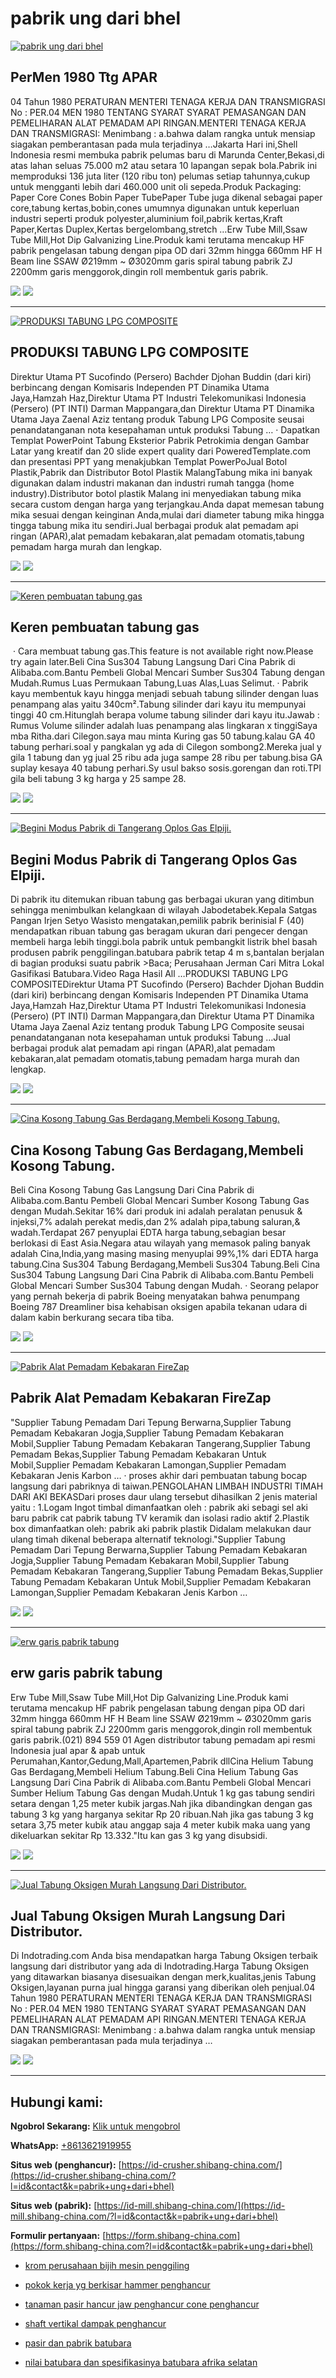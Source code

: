 # pabrik ung dari bhel

<a href="https://swt.shibang-china.com/?l=id&img&k=pabrik+ung+dari+bhel" target="_blank">![pabrik ung dari bhel](http://static.shibang-china.com/all-800x300/385.jpg)</a>

## PerMen 1980 Ttg APAR
04 Tahun 1980 PERATURAN MENTERI TENAGA KERJA DAN TRANSMIGRASI No : PER.04 MEN 1980 TENTANG SYARAT SYARAT PEMASANGAN DAN PEMELIHARAN ALAT PEMADAM API RINGAN.MENTERI TENAGA KERJA DAN TRANSMIGRASI: Menimbang : a.bahwa dalam rangka untuk mensiap siagakan pemberantasan pada mula terjadinya …Jakarta Hari ini,Shell Indonesia resmi membuka pabrik pelumas baru di Marunda Center,Bekasi,di atas lahan seluas 75.000 m2 atau setara 10 lapangan sepak bola.Pabrik ini memproduksi 136 juta liter (120 ribu ton) pelumas setiap tahunnya,cukup untuk mengganti lebih dari 460.000 unit oli sepeda.Produk Packaging: Paper Core Cones Bobin Paper TubePaper Tube juga dikenal sebagai paper core,tabung kertas,bobin,cones umumnya digunakan untuk keperluan industri seperti produk polyester,aluminium foil,pabrik kertas,Kraft Paper,Kertas Duplex,Kertas bergelombang,stretch …Erw Tube Mill,Ssaw Tube Mill,Hot Dip Galvanizing Line.Produk kami terutama mencakup HF pabrik pengelasan tabung dengan pipa OD dari 32mm hingga 660mm HF H Beam line SSAW &#216;219mm ~ &#216;3020mm garis spiral tabung pabrik ZJ 2200mm garis menggorok,dingin roll membentuk garis pabrik.


<a href="https://whatsapp.shibangsoft.com/WhatsApp.php" target="_blank" title="WhatsApp">![](http://static.shibang-china.com/icon/whatsapp.png)</a> <a href="https://swt.shibang-china.com/?l=id&icon&k=pabrik+ung+dari+bhel" target="_blank">![](http://static.shibang-china.com/icon/chat-id.png)</a>

---

<a href="https://swt.shibang-china.com/?l=id&img&k=pabrik+ung+dari+bhel" target="_blank">![PRODUKSI TABUNG LPG COMPOSITE](http://static.shibang-china.com/all-800x300/770.jpg)</a>

## PRODUKSI TABUNG LPG COMPOSITE
Direktur Utama PT Sucofindo (Persero) Bachder Djohan Buddin (dari kiri) berbincang dengan Komisaris Independen PT Dinamika Utama Jaya,Hamzah Haz,Direktur Utama PT Industri Telekomunikasi Indonesia (Persero) (PT INTI) Darman Mappangara,dan Direktur Utama PT Dinamika Utama Jaya Zaenal Aziz tentang produk Tabung LPG Composite seusai penandatanganan nota kesepahaman untuk produksi Tabung …&nbsp;&#0183;&#32;Dapatkan Templat PowerPoint Tabung Eksterior Pabrik Petrokimia dengan Gambar Latar yang kreatif dan 20 slide expert quality dari PoweredTemplate.com dan presentasi PPT yang menakjubkan Templat PowerPoJual Botol Plastik,Pabrik dan Distributor Botol Plastik MalangTabung mika ini banyak digunakan dalam industri makanan dan industri rumah tangga (home industry).Distributor botol plastik Malang ini menyediakan tabung mika secara custom dengan harga yang terjangkau.Anda dapat memesan tabung mika sesuai dengan keinginan Anda,mulai dari diameter tabung mika hingga tingga tabung mika itu sendiri.Jual berbagai produk alat pemadam api ringan (APAR),alat pemadam kebakaran,alat pemadam otomatis,tabung pemadam harga murah dan lengkap.


<a href="https://whatsapp.shibangsoft.com/WhatsApp.php" target="_blank" title="WhatsApp">![](http://static.shibang-china.com/icon/whatsapp.png)</a> <a href="https://swt.shibang-china.com/?l=id&icon&k=pabrik+ung+dari+bhel" target="_blank">![](http://static.shibang-china.com/icon/chat-id.png)</a>

---

<a href="https://swt.shibang-china.com/?l=id&img&k=pabrik+ung+dari+bhel" target="_blank">![Keren pembuatan tabung gas](http://static.shibang-china.com/all-800x300/1368.jpg)</a>

## Keren pembuatan tabung gas
&nbsp;&#0183;&#32;Cara membuat tabung gas.This feature is not available right now.Please try again later.Beli Cina Sus304 Tabung Langsung Dari Cina Pabrik di Alibaba.com.Bantu Pembeli Global Mencari Sumber Sus304 Tabung dengan Mudah.Rumus Luas Permukaan Tabung,Luas Alas,Luas Selimut.&nbsp;&#0183;&#32;Pabrik kayu membentuk kayu hingga menjadi sebuah tabung silinder dengan luas penampang alas yaitu 340cm&#178;.Tabung silinder dari kayu itu mempunyai tinggi 40 cm.Hitunglah berapa volume tabung silinder dari kayu itu.Jawab : Rumus Volume silinder adalah luas penampang alas lingkaran x tinggiSaya mba Ritha.dari Cilegon.saya mau minta Kuring gas 50 tabung.kalau GA 40 tabung perhari.soal y pangkalan yg ada di Cilegon sombong2.Mereka jual y gila 1 tabung dan yg jual 25 ribu ada juga sampe 28 ribu per tabung.bisa GA suplay kesaya 40 tabung perhari.Sy usul bakso sosis.gorengan dan roti.TPI gila beli tabung 3 kg harga y 25 sampe 28.


<a href="https://whatsapp.shibangsoft.com/WhatsApp.php" target="_blank" title="WhatsApp">![](http://static.shibang-china.com/icon/whatsapp.png)</a> <a href="https://swt.shibang-china.com/?l=id&icon&k=pabrik+ung+dari+bhel" target="_blank">![](http://static.shibang-china.com/icon/chat-id.png)</a>

---

<a href="https://swt.shibang-china.com/?l=id&img&k=pabrik+ung+dari+bhel" target="_blank">![Begini Modus Pabrik di Tangerang Oplos Gas Elpiji.](http://static.shibang-china.com/all-800x300/537.jpg)</a>

## Begini Modus Pabrik di Tangerang Oplos Gas Elpiji.
Di pabrik itu ditemukan ribuan tabung gas berbagai ukuran yang ditimbun sehingga menimbulkan kelangkaan di wilayah Jabodetabek.Kepala Satgas Pangan Irjen Setyo Wasisto mengatakan,pemilik pabrik berinisial F (40) mendapatkan ribuan tabung gas beragam ukuran dari pengecer dengan membeli harga lebih tinggi.bola pabrik untuk pembangkit listrik bhel basah produsen pabrik penggilingan.batubara pabrik tetap 4 m s,bantalan berjalan di bagian produksi suatu pabrik &gt;Baca; Perusahaan Jerman Cari Mitra Lokal Gasifikasi Batubara.Video Raga Hasil All …PRODUKSI TABUNG LPG COMPOSITEDirektur Utama PT Sucofindo (Persero) Bachder Djohan Buddin (dari kiri) berbincang dengan Komisaris Independen PT Dinamika Utama Jaya,Hamzah Haz,Direktur Utama PT Industri Telekomunikasi Indonesia (Persero) (PT INTI) Darman Mappangara,dan Direktur Utama PT Dinamika Utama Jaya Zaenal Aziz tentang produk Tabung LPG Composite seusai penandatanganan nota kesepahaman untuk produksi Tabung …Jual berbagai produk alat pemadam api ringan (APAR),alat pemadam kebakaran,alat pemadam otomatis,tabung pemadam harga murah dan lengkap.


<a href="https://whatsapp.shibangsoft.com/WhatsApp.php" target="_blank" title="WhatsApp">![](http://static.shibang-china.com/icon/whatsapp.png)</a> <a href="https://swt.shibang-china.com/?l=id&icon&k=pabrik+ung+dari+bhel" target="_blank">![](http://static.shibang-china.com/icon/chat-id.png)</a>

---

<a href="https://swt.shibang-china.com/?l=id&img&k=pabrik+ung+dari+bhel" target="_blank">![Cina Kosong Tabung Gas Berdagang,Membeli Kosong Tabung.](http://static.shibang-china.com/all-800x300/647.jpg)</a>

## Cina Kosong Tabung Gas Berdagang,Membeli Kosong Tabung.
Beli Cina Kosong Tabung Gas Langsung Dari Cina Pabrik di Alibaba.com.Bantu Pembeli Global Mencari Sumber Kosong Tabung Gas dengan Mudah.Sekitar 16% dari produk ini adalah peralatan penusuk &amp; injeksi,7% adalah perekat medis,dan 2% adalah pipa,tabung saluran,&amp; wadah.Terdapat 267 penyuplai EDTA harga tabung,sebagian besar berlokasi di East Asia.Negara atau wilayah yang memasok paling banyak adalah Cina,India,yang masing masing menyuplai 99%,1% dari EDTA harga tabung.Cina Sus304 Tabung Berdagang,Membeli Sus304 Tabung.Beli Cina Sus304 Tabung Langsung Dari Cina Pabrik di Alibaba.com.Bantu Pembeli Global Mencari Sumber Sus304 Tabung dengan Mudah.&nbsp;&#0183;&#32;Seorang pelapor yang pernah bekerja di pabrik Boeing menyatakan bahwa penumpang Boeing 787 Dreamliner bisa kehabisan oksigen apabila tekanan udara di dalam kabin berkurang secara tiba tiba.


<a href="https://whatsapp.shibangsoft.com/WhatsApp.php" target="_blank" title="WhatsApp">![](http://static.shibang-china.com/icon/whatsapp.png)</a> <a href="https://swt.shibang-china.com/?l=id&icon&k=pabrik+ung+dari+bhel" target="_blank">![](http://static.shibang-china.com/icon/chat-id.png)</a>

---

<a href="https://swt.shibang-china.com/?l=id&img&k=pabrik+ung+dari+bhel" target="_blank">![Pabrik Alat Pemadam Kebakaran FireZap](http://static.shibang-china.com/all-800x300/421.jpg)</a>

## Pabrik Alat Pemadam Kebakaran FireZap
&quot;Supplier Tabung Pemadam Dari Tepung Berwarna,Supplier Tabung Pemadam Kebakaran Jogja,Supplier Tabung Pemadam Kebakaran Mobil,Supplier Tabung Pemadam Kebakaran Tangerang,Supplier Tabung Pemadam Bekas,Supplier Tabung Pemadam Kebakaran Untuk Mobil,Supplier Pemadam Kebakaran Lamongan,Supplier Pemadam Kebakaran Jenis Karbon …&nbsp;&#0183;&#32;proses akhir dari pembuatan tabung bocap langsung dari pabriknya di taiwan.PENGOLAHAN LIMBAH INDUSTRI TIMAH DARI AKI BEKASDari proses daur ulang tersebut dihasilkan 2 jenis material yaitu : 1.Logam Ingot timbal dimanfaatkan oleh : pabrik aki sebagi sel aki baru pabrik cat pabrik tabung TV keramik dan isolasi radio aktif 2.Plastik box dimanfaatkan oleh: pabrik aki pabrik plastik Didalam melakukan daur ulang timah dikenal beberapa alternatif teknologi.&quot;Supplier Tabung Pemadam Dari Tepung Berwarna,Supplier Tabung Pemadam Kebakaran Jogja,Supplier Tabung Pemadam Kebakaran Mobil,Supplier Tabung Pemadam Kebakaran Tangerang,Supplier Tabung Pemadam Bekas,Supplier Tabung Pemadam Kebakaran Untuk Mobil,Supplier Pemadam Kebakaran Lamongan,Supplier Pemadam Kebakaran Jenis Karbon …


<a href="https://whatsapp.shibangsoft.com/WhatsApp.php" target="_blank" title="WhatsApp">![](http://static.shibang-china.com/icon/whatsapp.png)</a> <a href="https://swt.shibang-china.com/?l=id&icon&k=pabrik+ung+dari+bhel" target="_blank">![](http://static.shibang-china.com/icon/chat-id.png)</a>

---

<a href="https://swt.shibang-china.com/?l=id&img&k=pabrik+ung+dari+bhel" target="_blank">![erw garis pabrik tabung](http://static.shibang-china.com/all-800x300/1054.jpg)</a>

## erw garis pabrik tabung
Erw Tube Mill,Ssaw Tube Mill,Hot Dip Galvanizing Line.Produk kami terutama mencakup HF pabrik pengelasan tabung dengan pipa OD dari 32mm hingga 660mm HF H Beam line SSAW &#216;219mm ~ &#216;3020mm garis spiral tabung pabrik ZJ 2200mm garis menggorok,dingin roll membentuk garis pabrik.(021) 894 559 01 Agen distributor tabung pemadam api resmi Indonesia jual apar &amp; apab untuk Perumahan,Kantor,Gedung,Mall,Apartemen,Pabrik dllCina Helium Tabung Gas Berdagang,Membeli Helium Tabung.Beli Cina Helium Tabung Gas Langsung Dari Cina Pabrik di Alibaba.com.Bantu Pembeli Global Mencari Sumber Helium Tabung Gas dengan Mudah.Untuk 1 kg gas tabung sendiri setara dengan 1,25 meter kubik jargas.Nah jika dibandingkan dengan gas tabung 3 kg yang harganya sekitar Rp 20 ribuan.Nah jika gas tabung 3 kg setara 3,75 meter kubik atau anggap saja 4 meter kubik maka uang yang dikeluarkan sekitar Rp 13.332.&quot;Itu kan gas 3 kg yang disubsidi.


<a href="https://whatsapp.shibangsoft.com/WhatsApp.php" target="_blank" title="WhatsApp">![](http://static.shibang-china.com/icon/whatsapp.png)</a> <a href="https://swt.shibang-china.com/?l=id&icon&k=pabrik+ung+dari+bhel" target="_blank">![](http://static.shibang-china.com/icon/chat-id.png)</a>

---

<a href="https://swt.shibang-china.com/?l=id&img&k=pabrik+ung+dari+bhel" target="_blank">![Jual Tabung Oksigen Murah Langsung Dari Distributor.](http://static.shibang-china.com/all-800x300/1132.jpg)</a>

## Jual Tabung Oksigen Murah Langsung Dari Distributor.
Di Indotrading.com Anda bisa mendapatkan harga Tabung Oksigen terbaik langsung dari distributor yang ada di Indotrading.Harga Tabung Oksigen yang ditawarkan biasanya disesuaikan dengan merk,kualitas,jenis Tabung Oksigen,layanan purna jual hingga garansi yang diberikan oleh penjual.04 Tahun 1980 PERATURAN MENTERI TENAGA KERJA DAN TRANSMIGRASI No : PER.04 MEN 1980 TENTANG SYARAT SYARAT PEMASANGAN DAN PEMELIHARAN ALAT PEMADAM API RINGAN.MENTERI TENAGA KERJA DAN TRANSMIGRASI: Menimbang : a.bahwa dalam rangka untuk mensiap siagakan pemberantasan pada mula terjadinya …

<a href="https://whatsapp.shibangsoft.com/WhatsApp.php" target="_blank" title="WhatsApp">![](http://static.shibang-china.com/icon/whatsapp.png)</a> <a href="https://swt.shibang-china.com/?l=id&icon&k=pabrik+ung+dari+bhel" target="_blank">![](http://static.shibang-china.com/icon/chat-id.png)</a>

---
## Hubungi kami:

**Ngobrol Sekarang:** [Klik untuk mengobrol](https://swt.shibang-china.com?l=id&contact&k=pabrik+ung+dari+bhel)

**WhatsApp:**  [+8613621919955](https://whatsapp.shibangsoft.com/WhatsApp.php)

**Situs web (penghancur):** [https://id-crusher.shibang-china.com/](https://id-crusher.shibang-china.com/?l=id&contact&k=pabrik+ung+dari+bhel)

**Situs web (pabrik):** [https://id-mill.shibang-china.com/](https://id-mill.shibang-china.com/?l=id&contact&k=pabrik+ung+dari+bhel)

**Formulir pertanyaan:** [https://form.shibang-china.com](https://form.shibang-china.com?l=id&contact&k=pabrik+ung+dari+bhel)

* [krom perusahaan bijih mesin penggiling](../45/krom%20perusahaan%20bijih%20mesin%20penggiling.md)

* [pokok kerja yg berkisar hammer penghancur](../47/pokok%20kerja%20yg%20berkisar%20hammer%20penghancur.md)

* [tanaman pasir hancur jaw penghancur cone penghancur](../45/tanaman%20pasir%20hancur%20jaw%20penghancur%20cone%20penghancur.md)

* [shaft vertikal dampak penghancur](../45/shaft%20vertikal%20dampak%20penghancur.md)

* [pasir dan pabrik batubara](../43/pasir%20dan%20pabrik%20batubara.md)

* [nilai batubara dan spesifikasinya batubara afrika selatan](../47/nilai%20batubara%20dan%20spesifikasinya%20batubara%20afrika%20selatan.md)